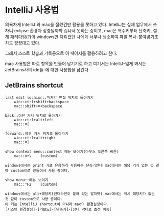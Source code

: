 # IntelliJ 사용법

의욕차게 IntelliJ 와 mac을 질렀건만 활용을 못하고 있다. IntelliJ는 실제 업무에서 쓰자니 eclipse 환경과 상충될까봐 겁나서 못하는 중이고, mac은 특수키부터 단축키, 설계 패러다임(?)이 windows만 다뤄왔던 나에게 너무나 생소하여 파일 복사-붙여넣기조차도 끙끙대고 있다.

그래서 스스로 학습과 기록용으로 이 페이지를 활용하려고 한다.

mac 사용법은 따로 항목을 만들어 남기기로 하고 여기서는 IntelliJ-넓게 봐서는 JetBrains사의 ide들-에 대한 사용법을 남긴다.



## JetBrains shortcut
```
last edit locaion::마지막 편집 위치로 돌아가기
	win::ctrl+shift+backspace
	mac::shift+⌘+backspace
```
```
back::이전 커서 위치로 돌아가기
	win::ctrl+alt+left
	mac::⌘[

forward::이후 커서 위치로 돌아가기
	win::ctrl+alt+right
	mac::⌘]

```
```
show context menu::context 메뉴 보이기(마우스 오른쪽 버튼)
	mac::⌘+\	(custom)

windows에서는 print 키로 유용하게 사용하는 단축키인데 mac에서는 해당 키가 없는 것 같아 custom으로 만들어서 사용 중이다.
```
```
show menu::메뉴 보이기
	mac::⌃F2	(custom)

windows에서는 alt+해당키(언더라인이 붙어 있는 알파벳) mac에서는 역시 해당키가 없는 것 같아 custom으로 사용 중이다.
이 키는 IntelliJ shortcut이 아니라 mac의 환경설정이다.
[시스템 환경설정]-[키보드]-[단축키]-[상태 막대로 초점 이동]
```
